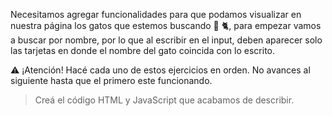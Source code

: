 Necesitamos agregar funcionalidades para que podamos visualizar en nuestra página los gatos que estemos buscando :mag_right: :cat2:, para empezar vamos a buscar por nombre, por lo que al escribir en el input, deben aparecer solo las tarjetas en donde el nombre del gato coincida con lo escrito. 

:warning: ¡Atención!
Hacé cada uno de estos ejercicios en orden. No avances al siguiente hasta que el primero este funcionando. 

> Creá el código HTML y JavaScript que acabamos de describir.